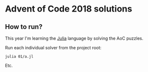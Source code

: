 # Advent of Code 2018 solutions

## How to run?

This year I'm learning the [Julia](https://julialang.org/) language by solving the AoC puzzles.

Run each individual solver from the project root:

```
julia 01/a.jl
```

Etc.